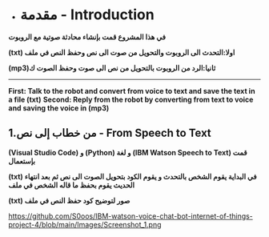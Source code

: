 * # مقدمة - Introduction

**في هذا المشروع قمت بإنشاء محادثة صوتية مع الروبوت**

**(txt) اولا:التحدث الى الروبوت والتحويل من صوت الى نص وحفظ النص في ملف**

**(mp3)ثانيا:الرد من الروبوت بالتحويل من نص الى صوت وحفظ الصوت ك**

****

**First: Talk to the robot and convert from voice to text and save the text in a file (txt)**
**Second: Reply from the robot by converting from text to voice and saving the voice in (mp3)**


## 1.من خطاب إلى نص - From Speech to Text

**(Visual Studio Code) و (Python) و لغة (IBM Watson Speech to Text) قمت بإستعمال**

**(txt) في البداية يقوم الشخص بالتحدث و يقوم الكود بتحويل الصوت الى نص ثم بعد انتهاء الحديث يقوم بحفظ ما قاله الشخص في ملف**

**(txt) صور لتوضيح كود حفظ النص في ملف**

https://github.com/S0oos/IBM-watson-voice-chat-bot-internet-of-things-project-4/blob/main/Images/Screenshot_1.png




